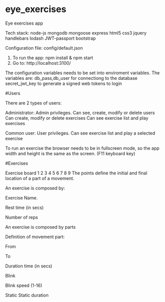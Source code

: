 # eye_exercises
Eye exercises app

Tech stack:
node-js
mongodb
mongoose
express
html5
css3
jquery
handlebars
lodash
JWT-passport
bootstrap

Configuration file: config/default.json

1. To run the app: npm install & npm start
2. Go to: http://localhost:3100/

The configuration variables needs to be set into enviroment variables.
The variables are:
db_pass,db_user for connectiong to the database 
secret_jwt_key to generate a signed web tokens to login

#Users

There are 2 types of users:

Administrator: Admin privileges. 
Can see, create, modify or delete users
Can create, modify or delete exercises
Can see exercise list and play exercises

Common user: User privileges. Can see exercise list and play a selected exercise

To run an exercise the browser needs to be in fullscreen mode, so the app width and height is the same as the screen. (F11 keyboard key)

#Exercises

Exercise board
1     2     3
4     5     6
7     8     9
The points define the initial and final location of a part of a movement.

An exercise is composed by:

Exercise Name.

Rest time (in secs)

Number of reps

An exercise is composed by parts

Definition of movement part:

From 

To 

Duration time (in secs)

Blink 

Blink speed (1-16)

Static Static duration
